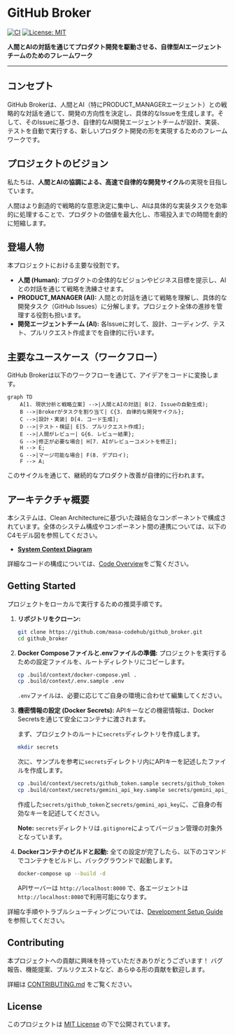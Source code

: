 # GitHub Broker

[![CI](https://github.com/masa-codehub/github_broker/actions/workflows/ci.yml/badge.svg)](https://github.com/masa-codehub/github_broker/actions/workflows/ci.yml)
[![License: MIT](https://img.shields.io/badge/License-MIT-yellow.svg)](https://opensource.org/licenses/MIT)

**人間とAIの対話を通じてプロダクト開発を駆動させる、自律型AIエージェントチームのためのフレームワーク**

---

## コンセプト

GitHub Brokerは、人間とAI（特にPRODUCT_MANAGERエージェント）との戦略的な対話を通じて、開発の方向性を決定し、具体的なIssueを生成します。そして、そのIssueに基づき、自律的なAI開発エージェントチームが設計、実装、テストを自動で実行する、新しいプロダクト開発の形を実現するためのフレームワークです。

## プロジェクトのビジョン

私たちは、**人間とAIの協調による、高速で自律的な開発サイクル**の実現を目指しています。

人間はより創造的で戦略的な意思決定に集中し、AIは具体的な実装タスクを効率的に処理することで、プロダクトの価値を最大化し、市場投入までの時間を劇的に短縮します。

## 登場人物

本プロジェクトにおける主要な役割です。

-   **人間 (Human):** プロダクトの全体的なビジョンやビジネス目標を提示し、AIとの対話を通じて戦略を洗練させます。
-   **PRODUCT_MANAGER (AI):** 人間との対話を通じて戦略を理解し、具体的な開発タスク（GitHub Issues）に分解します。プロジェクト全体の進捗を管理する役割も担います。
-   **開発エージェントチーム (AI):** 各Issueに対して、設計、コーディング、テスト、プルリクエスト作成までを自律的に行います。

## 主要なユースケース（ワークフロー）

GitHub Brokerは以下のワークフローを通じて、アイデアをコードに変換します。

```mermaid
graph TD
    A[1. 現状分析と戦略立案] -->|人間とAIの対話| B(2. Issueの自動生成);
    B -->|Brokerがタスクを割り当て| C{3. 自律的な開発サイクル};
    C -->|設計・実装| D[4. コード生成];
    D -->|テスト・検証| E[5. プルリクエスト作成];
    E -->|人間がレビュー| G{6. レビュー結果};
    G -->|修正が必要な場合| H[7. AIがレビューコメントを修正];
    H --> E;
    G -->|マージ可能な場合| F(8. デプロイ);
    F --> A;
```

このサイクルを通じて、継続的なプロダクト改善が自律的に行われます。

## アーキテクチャ概要

本システムは、Clean Architectureに基づいた疎結合なコンポーネントで構成されています。全体のシステム構成やコンポーネント間の連携については、以下のC4モデル図を参照してください。

-   [**System Context Diagram**](./docs/architecture/system_context.md)

詳細なコードの構成については、[Code Overview](./docs/architecture/code-overview.md)をご覧ください。

## Getting Started

プロジェクトをローカルで実行するための推奨手順です。

1.  **リポジトリをクローン:**
    ```bash
    git clone https://github.com/masa-codehub/github_broker.git
    cd github_broker
    ```

2.  **Docker Composeファイルと.envファイルの準備:**
    プロジェクトを実行するための設定ファイルを、ルートディレクトリにコピーします。
    ```bash
    cp .build/context/docker-compose.yml .
    cp .build/context/.env.sample .env
    ```
    `.env`ファイルは、必要に応じてご自身の環境に合わせて編集してください。

3.  **機密情報の設定 (Docker Secrets):**
    APIキーなどの機密情報は、Docker Secretsを通じて安全にコンテナに渡されます。
    
    まず、プロジェクトのルートに`secrets`ディレクトリを作成します。
    ```bash
    mkdir secrets
    ```
    次に、サンプルを参考に`secrets`ディレクトリ内にAPIキーを記述したファイルを作成します。
    ```bash
    cp .build/context/secrets/github_token.sample secrets/github_token
    cp .build/context/secrets/gemini_api_key.sample secrets/gemini_api_key
    ```
    作成した`secrets/github_token`と`secrets/gemini_api_key`に、ご自身の有効なキーを記述してください。
    
    **Note:** `secrets`ディレクトリは`.gitignore`によってバージョン管理の対象外となっています。

4.  **Dockerコンテナのビルドと起動:**
    全ての設定が完了したら、以下のコマンドでコンテナをビルドし、バックグラウンドで起動します。
    ```bash
    docker-compose up --build -d
    ```
    APIサーバーは `http://localhost:8000` で、各エージェントは`http://localhost:8080`で利用可能になります。

詳細な手順やトラブルシューティングについては、[Development Setup Guide](./docs/guides/development-setup.md)を参照してください。

## Contributing

本プロジェクトへの貢献に興味を持っていただきありがとうございます！
バグ報告、機能提案、プルリクエストなど、あらゆる形の貢献を歓迎します。

詳細は [CONTRIBUTING.md](./CONTRIBUTING.md) をご覧ください。

## License

このプロジェクトは [MIT License](./LICENSE) の下で公開されています。
